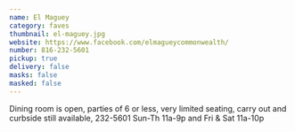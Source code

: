 ```yaml
---
name: El Maguey
category: faves
thumbnail: el-maguey.jpg
website: https://www.facebook.com/elmagueycommonwealth/
number: 816-232-5601
pickup: true
delivery: false
masks: false
masked: false
---
```

Dining room is open, parties of 6 or less, very limited seating, carry out and curbside still available, 232-5601 Sun-Th 11a-9p and Fri & Sat 11a-10p